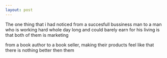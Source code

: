 ```yaml
---
layout: post
---
```


The one thing that i had noticed from a succesfull bussiness man to a man who is working hard whole day long and could barely earn for his living is that both of them is marketing 

from a book author to a book seller, making their products feel like that there is nothing better then them 